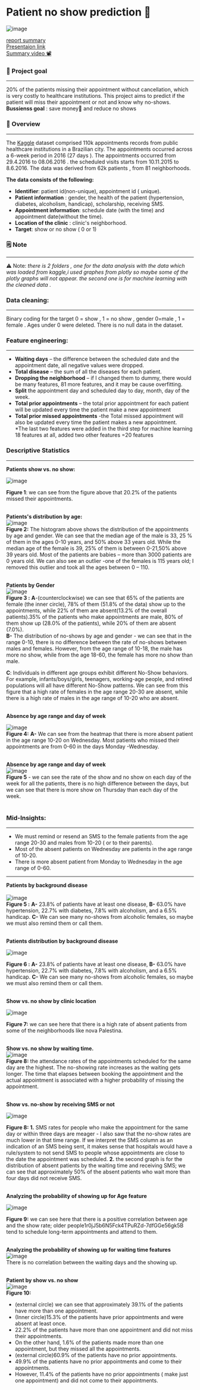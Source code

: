 # Patient no show prediction 🏥

![image](https://drive.google.com/uc?export=view&id=1PyvXb_SgQaS1CHQdnbEvBHPyjr1QWLuU)

[report summary](https://drive.google.com/file/d/1n4_L_xwyP3Ik31mRwEv7r-IILzpdtd7m/view?usp=sharing)<br>
[Presentaion link ](https://onedrive.live.com/embed?cid=9A8C4DAF1CCF33DC&amp;resid=9A8C4DAF1CCF33DC%21989&amp;authkey=AIRbEZHYmCqIjqw&amp;em=2&amp;wdAr=1.7777777777777777)<br> 
[Summary video 📽️](https://www.youtube.com/watch?v=cFBWBBx65Lw) 



### 🎯 Project goal 
---
20% of the patients missing their appointment without cancellation, which is very costly to healthcare institutions. This project aims to predict if the patient will miss their appointment or not and know why no-shows.<br>
**Bussienss goal** : save money💸 and reduce no shows


### 🔎 Overview 
---
The [Kaggle](https://www.kaggle.com/joniarroba/noshowappointments)  dataset comprised 110k appointments records from public healthcare institutions in a Brazilian city. 
The appointments occurred across a 6-week period in 2016 (27 days ). 
The appointments occurred from 29.4.2016  to 08.06.2016 . the scheduled visits starts  from 10.11.2015 to 8.6.2016.
The data was derived from 62k patients , from 81 neighborhoods.<br>

**The data consists of the following:**
-	**Identifier**: patient id(non-unique), appointment id ( unique).
-	**Patient information** : gender, the health of the patient (hypertension, diabetes, alcoholism, handicap), scholarship, receiving SMS.
-	**Appointment information**: schedule date (with the time) and appointment date(without the time).
-	**Location of the clinic** : clinic's neighborhood.
-	**Target**: show or no show ( 0 or 1) 


### 🗒️ Note 
---
⚠️ Note: *there is 2 folders , one for the data analysis with the data which was loaded from kaggle,i used graphes from plotly so maybe some of the plotly graphs will not appear.
the second one is for machine learning with the cleaned data* .



### Data cleaning:
---
Binary coding for the target 0 = show , 1 = no show , gender 0=male , 1 = female .
Ages under 0 were deleted. There is no null data in the dataset.

### Feature engineering:
---
- **Waiting days** – the difference between the scheduled date and the appointment date, all negative values were dropped.
- **Total disease** – the sum of all the diseases for each patient.
- **Dropping the neighborhood** – if I changed them to dummy, there would be many features, 81 more features, and it may be cause overfitting.
- **Split** the appointment day and scheduled day to day, month, day of the week.
- **Total prior appointments** – the total prior appointment for each patient will be updated  every time the patient make a new appointment
- **Total prior missed appointments** -the Total missed appointment will also be updated every time the patient makes a new appointment.<br>
*The last two features were added in the third step for machine learning
18 features at all, added two other features =20 features

### Descriptive Statistics
---
**Patients show vs. no show:**<br>

![image](https://drive.google.com/uc?export=view&id=1F8E1VnSuWnxiy5_TyIS6ZQ84vqWA2E0O)


 **Figure 1**: we can see from the figure above that 20.2% of the patients missed their appointments.<br><br>
 
 **Patients's distribution by age:**<br>
 ![image](https://drive.google.com/uc?export=view&id=1-XJiAZSOcldASbKURkJaOu7-qktvayoA)<br>
**Figure 2:** The histogram above shows the distribution of the appointments by age and gender. We can see that the median age of the male is 33, 25 % of them in the ages 0-10 years, and 50% above 33 years old. While the median age of the female is 39, 25% of them is between 0-21,50% above 39 years old. Most of the patients are babies – more than 3000 patients are 0 years old.
We can also see an outlier -one of the females is 115 years old; I removed this outlier and took all the ages between 0 – 110.<br><br>

**Patients by Gender**<br>
![image](https://drive.google.com/uc?export=view&id=1Lhx45SDsdvBb0h2e1IGezUmvhXCtbzk3)<br>
**Figure 3 :** **A**-(counterclockwise) we can see that 65% of the patients are female (the inner circle), 78% of them (51.8% of the data) show up to the appointments, while 22% of them are absent(13.2% of the overall patients).35% of the patients who make appointments are male, 80% of them show up (28.0% of the patients), while 20% of them are absent (7.0%).<br>
**B-** The distribution of no-shows by age and gender - we can see that in the range 0-10, there is no difference between the rate of no-shows between males and females. However, from the age range of 10-18, the male has more no show, while from the age 18-60, the female has more no show than male.

**C**: Individuals in different age groups exhibit different No-Show behaviors. For example, infants/boys/girls, teenagers, working-age people, and retired populations will all have different No-Show patterns. We can see from this figure that a high rate of females in the age range 20-30 are absent, while there is a high rate of males in the age range of 10-20 who are absent. <br><br>



**Absence by age range and day of week** <br>

![image](https://drive.google.com/uc?export=view&id=1RU8PJruJy80exdieF3lHEQOeGUhRGovT)<br>
**Figure 4:** **A-** We can see from the heatmap that there is more absent patient in the age range 10-20 on Wednesday. Most patients who missed their appointments are from 0-60 in the days Monday -Wednesday.<br><br>

**Absence by age range and day of week**<br>
![image](https://drive.google.com/uc?export=view&id=1557YvyrUqzTX1vEaqtIKhwFnsydyV2sR)<br>
**Figure 5** - we can see the rate of the show and no show on each day of the week for all the patients, there is no high difference between the days, but we can see that there is more show on Thursday than each day of the week. <br><br>


### Mid-Insights:
---
- 	We must remind or resend an SMS  to the female patients from the age range 20-30 and males from 10-20 ( or to their parents).
- 	Most of the absent patients on Wednesday are patients in the age range of 10-20.
-	 There is more absent patient from Monday to Wednesday in the age range of 0-60.
---

**Patients by background disease** <br><br>
![image](https://drive.google.com/uc?export=view&id=1_KHGikBgHSJICANylNrlXXzzVv_rkqbL)<br>
**Figure 5 :**
**A-** 23.8% of patients have at least one disease, **B-** 63.0% have hypertension, 22.7% with diabetes, 7.8% with alcoholism, and a 6.5% handicap.
**C-** We can see many no-shows from alcoholic females, so maybe we must also remind them or call them.<br><br>

**Patients distribution by background disease**


![image](https://drive.google.com/uc?export=view&id=1_KHGikBgHSJICANylNrlXXzzVv_rkqbL)<br>

**Figure 6 :**
**A-** 23.8% of patients have at least one disease, **B-** 63.0% have hypertension, 22.7% with diabetes, 7.8% with alcoholism, and a 6.5% handicap.
**C-** We can see many no-shows from alcoholic females, so maybe we must also remind them or call them.<br><br>

**Show vs. no show by clinic location**

![image](https://drive.google.com/uc?export=view&id=183gvDB9TBbRsjkg-85mYfZlNf3yb2ggb)<br>

**Figure 7:** we can see here that there is a high rate of absent patients from some of the neighborhoods like nova Palestina.<br><br>

**Show vs. no show by waiting time.**<br>
![image](https://drive.google.com/uc?export=view&id=1i1tJ7VFMdLMDEudvCmq2k8INgEtxbtPJ)<br>
**Figure 8:** the attendance rates of the appointments scheduled for the same day are the highest. The no-showing rate increases as the waiting gets longer. The time that elapses between booking the appointment and the actual appointment is associated with a higher probability of missing the appointment.<br><br>

**Show vs. no-show by receiving SMS or not**


![image](https://drive.google.com/uc?export=view&id=1FIK08V7yyx7XXLTI5mGUnx6z741XvefW)<br>

**Figure 8:**
**1.** SMS rates for people who make the appointment for the same day or within three days are meager - I also saw that the no-show rates are much lower in that time range.
If we interpret the SMS column as an indication of an SMS being sent, it makes sense that hospitals would have a rule/system to not send SMS to people whose appointments are close to the date the appointment was scheduled.
**2.** the second graph is for the distribution of absent patients by the waiting time and receiving SMS; we can see that approximately 50% of the absent patients who wait more than four days did not receive SMS.<br><br>


**Analyzing the probability of showing up for Age feature**<br>

![image](https://drive.google.com/uc?export=view&id=1r0jJ5b6N5Fck4TPuRZd-7dfGGe56gk5B)<br>

**Figure 9:** we can see here that there is a positive correlation between age and the show rate; older people1r0jJ5b6N5Fck4TPuRZd-7dfGGe56gk5B tend to schedule long-term appointments and attend to them.<br><br>

**Analyzing the probability of showing up for waiting time features**<br>
![image](https://drive.google.com/uc?export=view&id=17zRG3GtqzI5q4btlmmtwVYr-5V0Qf3bg)<br>
There is no correlation between the waiting days and the showing up.<br><br>

**Patient by show vs. no show**<br>
![image](https://drive.google.com/uc?export=view&id=1PIg6eVnbgFJcNJKw3cEMmIgkIm_Ewh6h)<br>
**Figure 10:**<br>
- 	(external circle) we can see that approximately 39.1% of the patients have more than one appointment.
- 	(Inner circle)15.3% of the patients have prior appointments and were absent at least once.
- 	22.2% of the patients have more than one appointment and did not miss their appointments.
- 	On the other hand, 1.6% of the patients made more than one appointment, but they missed all the appointments.
- 	(external circle)60.9% of the patients have no prior appointments.
- 	49.9% of the patients have no prior appointments and come to their appointments.
- 	However, 11.4% of the patients have no prior appointments ( make just one appointment) and did not come to their appointments.
